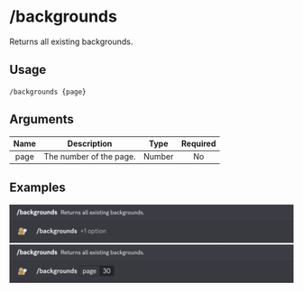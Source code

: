 # /backgrounds

Returns all existing backgrounds.

## Usage

```
/backgrounds {page}
```

## Arguments

| Name | Description             | Type   | Required |
| :--: | :---------------------: | :----: | :------: |
| page | The number of the page. | Number | No       |

## Examples

<img src="../_media/examples/backgrounds-0.png" class="rounded-corners">\
<img src="../_media/examples/backgrounds-1.png" class="rounded-corners">